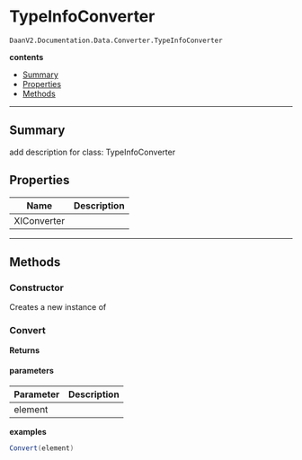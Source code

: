 # TypeInfoConverter

`DaanV2.Documentation.Data.Converter.TypeInfoConverter`  

**contents**  
- [Summary](#summary)
- [Properties](#properties)
- [Methods](#methods)

---  
## Summary

add description for class: TypeInfoConverter  

## Properties

|Name|Description|
|---|---|
|XIConverter||


---  
## Methods

### Constructor

Creates a new instance of   

### Convert

  

**Returns**  
  

#### parameters

|Parameter|Description|
|---|---|
|element||

**examples**  
```csharp  
Convert(element)  
```  

